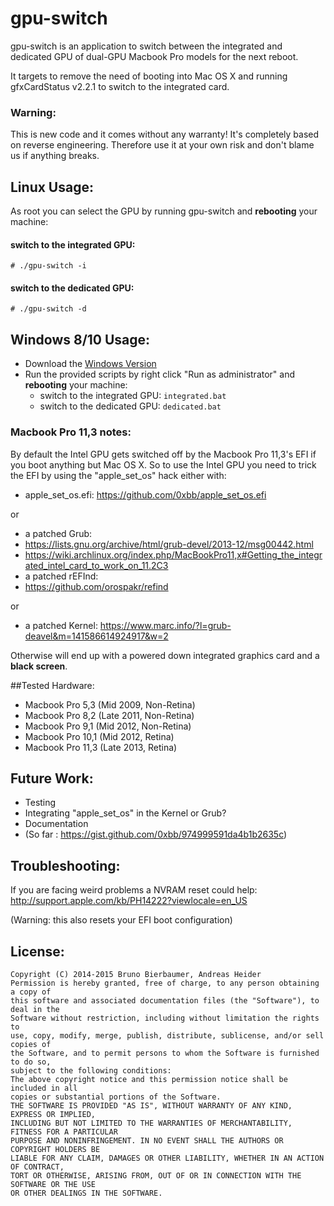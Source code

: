 # gpu-switch
gpu-switch is an application to switch between the integrated and dedicated GPU of dual-GPU Macbook Pro models for the next reboot.

It targets to remove the need of booting into Mac OS X and running gfxCardStatus v2.2.1 to switch to the integrated card.

### Warning:
This is new code and it comes without any warranty! It's completely based on reverse engineering. Therefore use it at your own risk and don't blame us if anything breaks.

## Linux Usage:
As root you can select the GPU by running gpu-switch and **rebooting** your machine: 
#### switch to the integrated GPU:
``# ./gpu-switch -i``
#### switch to the dedicated GPU:
``# ./gpu-switch -d``

## Windows 8/10 Usage:
* Download the [Windows Version](https://github.com/0xbb/gpu-switch/releases/download/v0/gpu-switch-windows.zip)
* Run the provided scripts by right click "Run as administrator"  and **rebooting** your machine:
  * switch to the integrated GPU:  ``integrated.bat``
  * switch to the dedicated GPU: ``dedicated.bat``

### Macbook Pro 11,3 notes:
By default the Intel GPU gets switched off by the Macbook Pro 11,3's EFI if you boot anything but Mac OS X.
So to use the Intel GPU you need to trick the EFI by using the "apple_set_os" hack either with:
- apple_set_os.efi: https://github.com/0xbb/apple_set_os.efi

or
- a patched Grub:
 - https://lists.gnu.org/archive/html/grub-devel/2013-12/msg00442.html
 - https://wiki.archlinux.org/index.php/MacBookPro11,x#Getting_the_integrated_intel_card_to_work_on_11.2C3
- a patched rEFInd:
 - https://github.com/orospakr/refind

or
- a patched Kernel: https://www.marc.info/?l=grub-deavel&m=141586614924917&w=2

Otherwise will end up with a powered down integrated graphics card and a **black screen**.

##Tested Hardware:
- Macbook Pro 5,3  (Mid  2009, Non-Retina)
- Macbook Pro 8,2  (Late 2011, Non-Retina)
- Macbook Pro 9,1  (Mid  2012, Non-Retina)
- Macbook Pro 10,1 (Mid  2012, Retina)
- Macbook Pro 11,3 (Late 2013, Retina) 

## Future Work:
- Testing
- Integrating "apple_set_os" in the Kernel or Grub?
- Documentation
 - (So far : https://gist.github.com/0xbb/974999591da4b1b2635c)

## Troubleshooting:
If you are facing weird problems a NVRAM reset could help:
http://support.apple.com/kb/PH14222?viewlocale=en_US

(Warning: this also resets your EFI boot configuration)

## License:
```
Copyright (C) 2014-2015 Bruno Bierbaumer, Andreas Heider
Permission is hereby granted, free of charge, to any person obtaining a copy of
this software and associated documentation files (the "Software"), to deal in the
Software without restriction, including without limitation the rights to
use, copy, modify, merge, publish, distribute, sublicense, and/or sell copies of
the Software, and to permit persons to whom the Software is furnished to do so,
subject to the following conditions:
The above copyright notice and this permission notice shall be included in all
copies or substantial portions of the Software.
THE SOFTWARE IS PROVIDED "AS IS", WITHOUT WARRANTY OF ANY KIND, EXPRESS OR IMPLIED,
INCLUDING BUT NOT LIMITED TO THE WARRANTIES OF MERCHANTABILITY, FITNESS FOR A PARTICULAR
PURPOSE AND NONINFRINGEMENT. IN NO EVENT SHALL THE AUTHORS OR COPYRIGHT HOLDERS BE
LIABLE FOR ANY CLAIM, DAMAGES OR OTHER LIABILITY, WHETHER IN AN ACTION OF CONTRACT,
TORT OR OTHERWISE, ARISING FROM, OUT OF OR IN CONNECTION WITH THE SOFTWARE OR THE USE
OR OTHER DEALINGS IN THE SOFTWARE.
```
